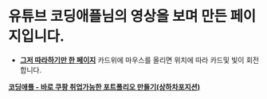 
# **유튜브 코딩애플님의 영상을 보며 만든 페이지입니다.**

- **[그저 따라하기만 한 페이지](https://gubbib.github.io/Personal/HTML/CardEffect/CardOne/index.html)**
카드위에 마우스를 올리면 위치에 따라 카드및 빛이 회전합니다.

**[코딩애플 - 바로 쿠팡 취업가능한 포트폴리오 만들기(상하차포지션)](https://www.youtube.com/watch?v=YDCCauu4lIk&t=424s&ab_channel=%EC%BD%94%EB%94%A9%EC%95%A0%ED%94%8C)**

